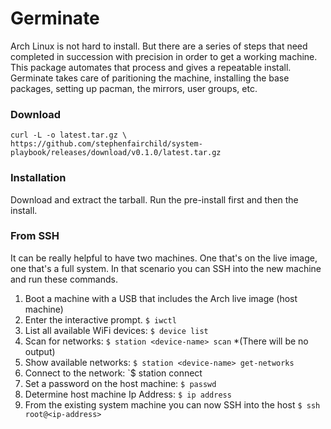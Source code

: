 # Germinate

Arch Linux is not hard to install. But there are a series of steps that need completed in succession with precision in order to get a working machine. This package automates that process and gives a repeatable install. Germinate takes care of paritioning the machine, installing the base packages, setting up pacman, the mirrors, user groups, etc.

### Download

```
curl -L -o latest.tar.gz \
https://github.com/stephenfairchild/system-playbook/releases/download/v0.1.0/latest.tar.gz
```

### Installation

Download and extract the tarball. Run the pre-install first and then the install.

### From SSH

It can be really helpful to have two machines. One that's on the live image, one that's a full system. 
In that scenario you can SSH into the new machine and run these commands. 

1. Boot a machine with a USB that includes the Arch live image (host machine)
2. Enter the interactive prompt. `$ iwctl`
3. List all available WiFi devices: `$ device list`
4. Scan for networks: `$ station <device-name> scan` *(There will be no output)
5. Show available networks: `$ station <device-name> get-networks`
6. Connect to the network: `$ station <device-name> connect <network-name> 
7. Set a password on the host machine: `$ passwd`
8. Determine host machine Ip Address: `$ ip address` 
9. From the existing system machine you can now SSH into the host `$ ssh root@<ip-address>`
